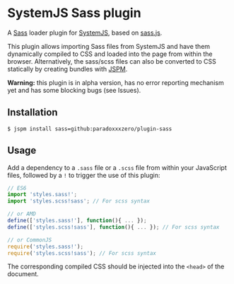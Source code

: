 # SystemJS Sass plugin

A [Sass](http://sass-lang.com/) loader plugin for
[SystemJS](https://github.com/systemjs/systemjs), based on
[sass.js](https://github.com/medialize/sass.js).

This plugin allows importing Sass files from SystemJS and have them
dynamically compiled to CSS and loaded into the page from within the
browser.  Alternatively, the sass/scss files can also be converted to CSS
statically by creating bundles with
[JSPM](https://github.com/jspm/jspm-cli).

**Warning:** this plugin is in alpha version, has no error reporting
mechanism yet and has some blocking bugs (see Issues).


## Installation

```
$ jspm install sass=github:paradoxxxzero/plugin-sass
```

## Usage

Add a dependency to a `.sass` file or a `.scss` file from within your
JavaScript files, followed by a `!` to trigger the use of this plugin:

``` js
// ES6
import 'styles.sass!';
import 'styles.scss!sass'; // For scss syntax

// or AMD
define(['styles.sass!'], function(){ ... });
define(['styles.scss!sass'], function(){ ... }); // For scss syntax

// or CommonJS
require('styles.sass!');
require('styles.scss!sass'); // For scss syntax
```

The corresponding compiled CSS should be injected into the `<head>` of
the document.
